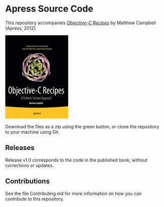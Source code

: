 # Apress Source Code

This repository accompanies [*Objective-C Recipes*](http://www.apress.com/9781430243717) by Matthew  Campbell (Apress, 2012).

![Cover image](9781430243717.jpg)

Download the files as a zip using the green button, or clone the repository to your machine using Git.

## Releases

Release v1.0 corresponds to the code in the published book, without corrections or updates.

## Contributions

See the file Contributing.md for more information on how you can contribute to this repository.
